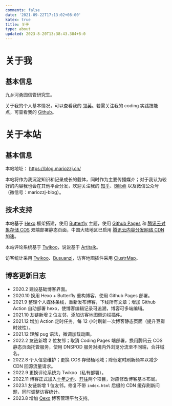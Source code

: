 ```yaml
---
comments: false
date: '2021-09-22T17:13:02+08:00'
katex: true
title: 关于
type: about
updated: 2023-8-20T13:38:43.384+8:0
---
```

# 关于我

## 基本信息

九乡河勇园信管研究生。

关于我的个人基本情况，可以查看我的 [领英](https://www.linkedin.com/in/mariozzj/)。若需关注我的 coding 实践技能点，可查看我的 [Github](https://github.com/MarioZZJ)。

# 关于本站

## 基本信息

本站地址： https://blog.mariozzj.cn/

本站将作为我沉淀知识和记录成长的载体，同时作为主要传播媒介；对于我认为较好的内容我也会在其他平台分发，欢迎关注我的 [知乎](https://www.zhihu.com/people/MarioZZJ)、[Bilibili](https://space.bilibili.com/28623387) 以及微信公众号（微信号：mariozzj-blog）。

## 技术支持

本站基于 [Hexo](https://hexo.io/) 框架搭建，使用 [Butterfly](https://github.com/jerryc127/hexo-theme-butterfly) 主题，使用 [Github Pages](https://pages.github.com/) 和 [腾讯云对象存储 COS](https://cloud.tencent.com/product/cos) 双端部署静态页面，中国大陆地区已启用 [腾讯云内容分发网络 CDN](https://cloud.tencent.com/product/cdn) 加速。

本站评论系统基于 [Twikoo](https://twikoo.js.org/)，说说基于 [Artitalk](https://artitalk.js.org/)。

访客统计采用 [Twikoo](https://twikoo.js.org/)、[Busuanzi](http://busuanzi.ibruce.info/)，访客地图插件采用 [ClustrMap](https://clustrmaps.com/)。

## 博客更新日志

* 2020.2 建设基础博客界面。
* 2020.10 换用 Hexo + Butterfly 重构博客，使用 Github Pages 部署。
* 2021.9 整理个人媒体条线，重新发布博客，下线所有文章；增加 Github Action 自动部署 hexo，使博客编辑记录可追溯，博客可多端编辑。
* 2021.10 友链新增 2 位友邻，添加访客地图侧边栏插件。
* 2021.12 增加 Action 定时任务，每 12 小时刷新一次博客静态页面（提升豆瓣时效性）。
* 2021.12 理解 pug 语法，微调加载动画。
* 2022.2 友链新增 2 位友邻；取消 Coding Pages 端部署，换用腾讯云 COS 静态页面托管服务，使用 DNSPOD 服务对境内外浏览分流至不同端，合并域名。
* 2022.8 个人信息维护；更换 COS 存储桶地域；降低定时刷新频率以减少 CDN 回源流量请求。
* 2022.9 更换评论系统为 Twikoo（私有部署）。
* 2022.11 博客正式加入[十年之约](https://www.foreverblog.cn/)、[开往](https://github.com/travellings-link/travellings)两个项目，对应修改博客基本布局。
* 2023.1 友链新增 1 位友邻。修复不带 `index.html` 后缀的 CDN 缓存刷新问题，同时调整访客统计。
* 2023.8 增加 [Qexo](https://github.com/Qexo/Qexo) 博客管理平台支持。
